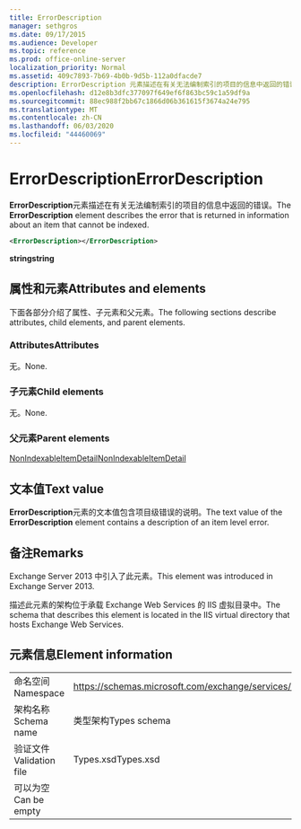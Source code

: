 ```yaml
---
title: ErrorDescription
manager: sethgros
ms.date: 09/17/2015
ms.audience: Developer
ms.topic: reference
ms.prod: office-online-server
localization_priority: Normal
ms.assetid: 409c7893-7b69-4b0b-9d5b-112a0dfacde7
description: ErrorDescription 元素描述在有关无法编制索引的项目的信息中返回的错误。
ms.openlocfilehash: d12e8b3dfc377097f649ef6f863bc59c1a59df9a
ms.sourcegitcommit: 88ec988f2bb67c1866d06b361615f3674a24e795
ms.translationtype: MT
ms.contentlocale: zh-CN
ms.lasthandoff: 06/03/2020
ms.locfileid: "44460069"
---
```

# <a name="errordescription"></a><span data-ttu-id="6050a-103">ErrorDescription</span><span class="sxs-lookup"><span data-stu-id="6050a-103">ErrorDescription</span></span>

<span data-ttu-id="6050a-104">**ErrorDescription**元素描述在有关无法编制索引的项目的信息中返回的错误。</span><span class="sxs-lookup"><span data-stu-id="6050a-104">The **ErrorDescription** element describes the error that is returned in information about an item that cannot be indexed.</span></span> 
  
```XML
<ErrorDescription></ErrorDescription>
```

 <span data-ttu-id="6050a-105">**string**</span><span class="sxs-lookup"><span data-stu-id="6050a-105">**string**</span></span>
## <a name="attributes-and-elements"></a><span data-ttu-id="6050a-106">属性和元素</span><span class="sxs-lookup"><span data-stu-id="6050a-106">Attributes and elements</span></span>

<span data-ttu-id="6050a-107">下面各部分介绍了属性、子元素和父元素。</span><span class="sxs-lookup"><span data-stu-id="6050a-107">The following sections describe attributes, child elements, and parent elements.</span></span>
  
### <a name="attributes"></a><span data-ttu-id="6050a-108">Attributes</span><span class="sxs-lookup"><span data-stu-id="6050a-108">Attributes</span></span>

<span data-ttu-id="6050a-109">无。</span><span class="sxs-lookup"><span data-stu-id="6050a-109">None.</span></span>
  
### <a name="child-elements"></a><span data-ttu-id="6050a-110">子元素</span><span class="sxs-lookup"><span data-stu-id="6050a-110">Child elements</span></span>

<span data-ttu-id="6050a-111">无。</span><span class="sxs-lookup"><span data-stu-id="6050a-111">None.</span></span>
  
### <a name="parent-elements"></a><span data-ttu-id="6050a-112">父元素</span><span class="sxs-lookup"><span data-stu-id="6050a-112">Parent elements</span></span>

[<span data-ttu-id="6050a-113">NonIndexableItemDetail</span><span class="sxs-lookup"><span data-stu-id="6050a-113">NonIndexableItemDetail</span></span>](nonindexableitemdetail.md)
  
## <a name="text-value"></a><span data-ttu-id="6050a-114">文本值</span><span class="sxs-lookup"><span data-stu-id="6050a-114">Text value</span></span>

<span data-ttu-id="6050a-115">**ErrorDescription**元素的文本值包含项目级错误的说明。</span><span class="sxs-lookup"><span data-stu-id="6050a-115">The text value of the **ErrorDescription** element contains a description of an item level error.</span></span> 
  
## <a name="remarks"></a><span data-ttu-id="6050a-116">备注</span><span class="sxs-lookup"><span data-stu-id="6050a-116">Remarks</span></span>

<span data-ttu-id="6050a-117">Exchange Server 2013 中引入了此元素。</span><span class="sxs-lookup"><span data-stu-id="6050a-117">This element was introduced in Exchange Server 2013.</span></span>
  
<span data-ttu-id="6050a-118">描述此元素的架构位于承载 Exchange Web Services 的 IIS 虚拟目录中。</span><span class="sxs-lookup"><span data-stu-id="6050a-118">The schema that describes this element is located in the IIS virtual directory that hosts Exchange Web Services.</span></span>
  
## <a name="element-information"></a><span data-ttu-id="6050a-119">元素信息</span><span class="sxs-lookup"><span data-stu-id="6050a-119">Element information</span></span>

|||
|:-----|:-----|
|<span data-ttu-id="6050a-120">命名空间</span><span class="sxs-lookup"><span data-stu-id="6050a-120">Namespace</span></span>  <br/> |https://schemas.microsoft.com/exchange/services/2006/types  <br/> |
|<span data-ttu-id="6050a-121">架构名称</span><span class="sxs-lookup"><span data-stu-id="6050a-121">Schema name</span></span>  <br/> |<span data-ttu-id="6050a-122">类型架构</span><span class="sxs-lookup"><span data-stu-id="6050a-122">Types schema</span></span>  <br/> |
|<span data-ttu-id="6050a-123">验证文件</span><span class="sxs-lookup"><span data-stu-id="6050a-123">Validation file</span></span>  <br/> |<span data-ttu-id="6050a-124">Types.xsd</span><span class="sxs-lookup"><span data-stu-id="6050a-124">Types.xsd</span></span>  <br/> |
|<span data-ttu-id="6050a-125">可以为空</span><span class="sxs-lookup"><span data-stu-id="6050a-125">Can be empty</span></span>  <br/> ||
   


